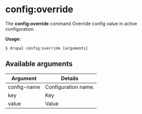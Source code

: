 # config:override
The **config:override** command Override config value in active configuration.

**Usage:**
```
$ drupal config:override [arguments] 
```


## Available arguments
Argument | Details
---------|-------------
config-name | Configuration name.
key | Key
value | Value
